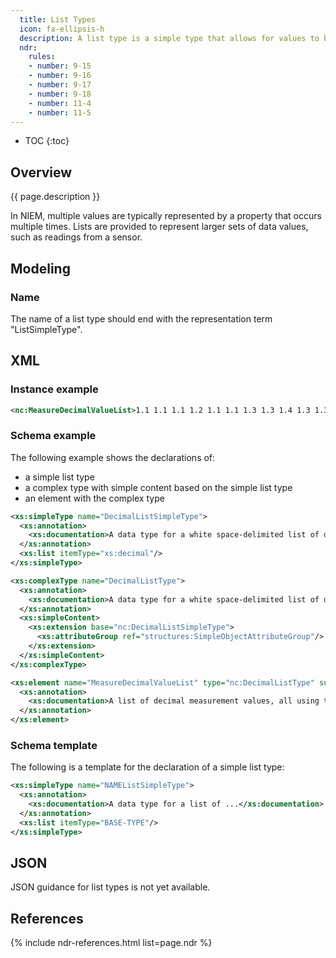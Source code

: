 ```yaml
---
  title: List Types
  icon: fa-ellipsis-h
  description: A list type is a simple type that allows for values to be repeated, separated by a space.
  ndr:
    rules:
    - number: 9-15
    - number: 9-16
    - number: 9-17
    - number: 9-18
    - number: 11-4
    - number: 11-5
---
```


- TOC
{:toc}

## Overview

{{ page.description }}

In NIEM, multiple values are typically represented by a property that occurs multiple times.  Lists are provided to represent larger sets of data values, such as readings from a sensor.

## Modeling

### Name

The name of a list type should end with the representation term "ListSimpleType".

## XML

### Instance example

```xml
<nc:MeasureDecimalValueList>1.1 1.1 1.1 1.2 1.1 1.1 1.3 1.3 1.4 1.3 1.3 1.3 1.2 1.2 1.2 1.2 1.2 1.3 1.3 1.2 1.3 1.3 1.3</nc:MeasureDecimalValueList>
```

### Schema example

The following example shows the declarations of:

- a simple list type
- a complex type with simple content based on the simple list type
- an element with the complex type

```xml
<xs:simpleType name="DecimalListSimpleType">
  <xs:annotation>
    <xs:documentation>A data type for a white space-delimited list of decimal.</xs:documentation>
  </xs:annotation>
  <xs:list itemType="xs:decimal"/>
</xs:simpleType>

<xs:complexType name="DecimalListType">
  <xs:annotation>
    <xs:documentation>A data type for a white space-delimited list of decimal.</xs:documentation>
  </xs:annotation>
  <xs:simpleContent>
    <xs:extension base="nc:DecimalListSimpleType">
      <xs:attributeGroup ref="structures:SimpleObjectAttributeGroup"/>
    </xs:extension>
  </xs:simpleContent>
</xs:complexType>

<xs:element name="MeasureDecimalValueList" type="nc:DecimalListType" substitutionGroup="nc:MeasureValueListAbstract" nillable="true">
  <xs:annotation>
    <xs:documentation>A list of decimal measurement values, all using the same measurement method/device and of the same units.</xs:documentation>
  </xs:annotation>
</xs:element>
```

### Schema template

The following is a template for the declaration of a simple list type:

```xml
<xs:simpleType name="NAMEListSimpleType">
  <xs:annotation>
    <xs:documentation>A data type for a list of ...</xs:documentation>
  </xs:annotation>
  <xs:list itemType="BASE-TYPE"/>
</xs:simpleType>
```

## JSON

JSON guidance for list types is not yet available.

## References

{% include ndr-references.html list=page.ndr %}

